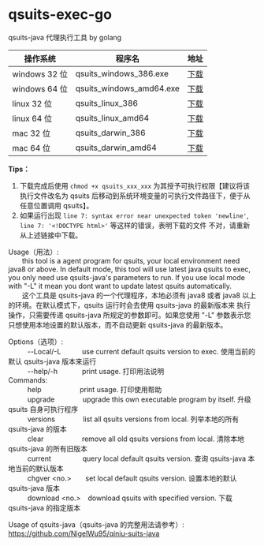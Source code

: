 # qsuits-exec-go  
qsuits-java 代理执行工具 by golang  

|操作系统|程序名|地址|
|---|-----|---|
|windows 32 位|qsuits_windows_386.exe|[下载](https://github.com/NigelWu95/qsuits-exec-go/raw/master/bin/qsuits_windows_386.exe)|
|windows 64 位|qsuits_windows_amd64.exe|[下载](https://github.com/NigelWu95/qsuits-exec-go/raw/master/bin/qsuits_windows_amd64.exe)|
|linux 32 位|qsuits_linux_386|[下载](https://github.com/NigelWu95/qsuits-exec-go/raw/master/bin/qsuits_linux_386)|
|linux 64 位|qsuits_linux_amd64|[下载](https://github.com/NigelWu95/qsuits-exec-go/raw/master/bin/qsuits_linux_amd64)|
|mac 32 位|qsuits_darwin_386|[下载](https://github.com/NigelWu95/qsuits-exec-go/raw/master/bin/qsuits_darwin_386)|
|mac 64 位|qsuits_darwin_amd64|[下载](https://github.com/NigelWu95/qsuits-exec-go/raw/master/bin/qsuits_darwin_amd64)|

**Tips：**  
1. 下载完成后使用 `chmod +x qsuits_xxx_xxx` 为其授予可执行权限【建议将该执行文件改名为 qsuits 后移动到系统环境变量的可执行文件路径下，便于从
任意位置调用 qsuits】。  
2. 如果运行出现 `line 7: syntax error near unexpected token 'newline'`, `line 7: '<!DOCTYPE html>'` 等这样的错误，表明下载的文件
不对，请重新从上述链接中下载。   

Usage（用法）:  
&ensp;&ensp;&ensp;&ensp;this tool is a agent program for qsuits, your local environment need java8 or above. In 
default mode, this tool will use latest java qsuits to exec, you only need use qsuits-java's parameters to run. If you 
use local mode with "-L" it mean you dont want to update latest qsuits automatically.  
&ensp;&ensp;&ensp;&ensp;这个工具是 qsuits-java 的一个代理程序，本地必须有 java8 或者 java8 以上的环境。在默认模式下，qsuits 运行时会去使用 qsuits-java 的最新版本来
执行操作，只需要传递 qsuits-java 所规定的参数即可。如果您使用 "-L" 参数表示您只想使用本地设置的默认版本，而不自动更新 qsuits-java 的最新版本。 

Options（选项）:  
&ensp;&ensp;&ensp;&ensp;&ensp; --Local/-L &ensp;&ensp;&ensp;&ensp;&ensp; use current default qsuits version to exec.
使用当前的默认 qsuits-java 版本来运行  
&ensp;&ensp;&ensp;&ensp;&ensp; --help/-h &ensp;&ensp;&ensp;&ensp;&ensp;&ensp; print usage. 打印用法说明  
Commands:  
&ensp;&ensp;&ensp;&ensp;&ensp; help &ensp;&ensp;&ensp;&ensp;&ensp;&ensp;&ensp;&ensp;&ensp;&ensp; print usage. 打印使用帮助  
&ensp;&ensp;&ensp;&ensp;&ensp; upgrade &ensp;&ensp;&ensp;&ensp;&ensp;&ensp;&ensp; upgrade this own executable program by
 itself. 升级 qsuits 自身可执行程序  
&ensp;&ensp;&ensp;&ensp;&ensp; versions &ensp;&ensp;&ensp;&ensp;&ensp;&ensp;&ensp; list all qsuits versions from local.
 列举本地的所有 qsuits-java 的版本  
&ensp;&ensp;&ensp;&ensp;&ensp; clear &ensp;&ensp;&ensp;&ensp;&ensp;&ensp;&ensp;&ensp;&ensp;&ensp; remove all old qsuits 
versions from local. 清除本地 qsuits-java 的所有旧版本  
&ensp;&ensp;&ensp;&ensp;&ensp; current &ensp;&ensp;&ensp;&ensp;&ensp;&ensp;&ensp;&ensp; query local default qsuits version.
查询 qsuits-java 本地当前的默认版本  
&ensp;&ensp;&ensp;&ensp;&ensp; chgver <no.> &ensp;&ensp;&ensp; set local default qsuits version. 设置本地的默认 qsuits-java 版本  
&ensp;&ensp;&ensp;&ensp;&ensp; download <no.> &ensp; download qsuits with specified version. 下载 qsuits-java 的指定版本  

Usage of qsuits-java（qsuits-java 的完整用法请参考）:  https://github.com/NigelWu95/qiniu-suits-java  
